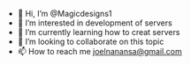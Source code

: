 - 👋 Hi, I’m @Magicdesigns1
- 👀 I’m interested in development of servers 
- 🌱 I’m currently learning how to creat servers 
- 💞️ I’m looking to collaborate on this topic 
- 📫 How to reach me joelnanansa@gmail.com

<!---
Magicdesigns1/Magicdesigns1 is a ✨ special ✨ repository because its `README.md` (this file) appears on your GitHub profile.
You can click the Preview link to take a look at your changes.
--->
